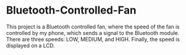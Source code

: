 # Bluetooth-Controlled-Fan
This project is a Bluetooth controlled fan, where the speed of the fan is controlled by my phone, which sends a signal to the Bluetooth module. There are three speeds: LOW, MEDIUM, and HIGH. Finally, the speed is displayed on a LCD.
